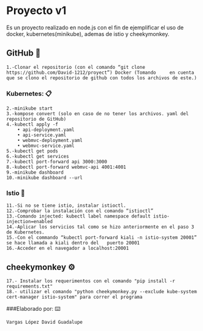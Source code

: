 # Proyecto v1

Es un proyecto realizado en node.js con el fin de ejemplificar el uso de docker, kubernetes(minikube), ademas de istio y cheekymonkey.

## GitHub 🚀
```
1.-Clonar el repositorio (con el comando “git clone https://github.com/David-1212/proyect”) Docker (Tomando 	en cuenta que se clono el repositorio de github con todos los archivos de este.)
```

### Kubernetes: 📋


```
2.-minikube start
3.-kompose convert (solo en caso de no tener los archivos. yaml del repositorio de GitHub)
4.-kubectl apply -f 
	• api-deployment.yaml 
	• api-service.yaml 
	• webmvc-deployment.yaml 
	• webmvc-service.yaml
5.-kubectl get pods
6.-kubectl get services
7.-kubectl port-forward api 3000:3000
8.-kubectl port-forward webmvc-api 4001:4001
9.-minikube dashboard
10.-minikube dashboard --url 
```

### Istio 🔧

```
11.-Si no se tiene istio, instalar istioctl.
12.-Comprobar la instalación con el comando “istioctl”
13.-Comando injected: kubectl label namespace default istio-injection=enabled
14.-Aplicar los servicios tal como se hizo anteriormente en el paso 3 de Kubernetes.
15.-Con el commando “kubectl port-forward kiali -n istio-system 20001” se hace llamada a kiali dentro del 	puerto 20001
16.-Acceder en el navegador a localhost:20001
```

## cheekymonkey ⚙️

```
17.- Instalar los requerimentos con el comando "pip install -r requirements.txt"
18.- utilizar el comando "python cheekymonkey.py --exclude kube-system cert-manager istio-system" para correr el programa
```

###Elaborado por: ⌨️



```
Vargas López David Guadalupe
```
